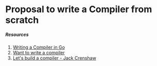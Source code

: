 # Proposal to write a Compiler from scratch


##### Resources
1. [Writing a Compiler in Go](http://squanch.org/writing-a-compiler-in-go/)
2. [Want to write a compiler](http://prog21.dadgum.com/30.html)
3. [Let's build a compiler - Jack Crenshaw](http://compilers.iecc.com/crenshaw/)
